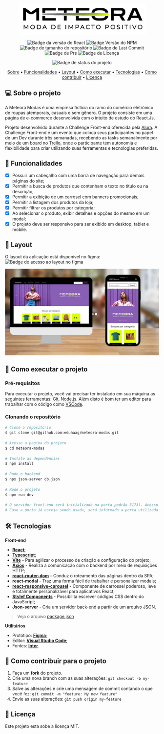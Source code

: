 <div align="center">
  
  ![](src/assets/site/logo2.png)
  
</div>
<div align="center">

![Badge da versão do React](https://img.shields.io/badge/React-v18.2.0-blue?logo=react&color=2ccce4)
![Badge Versão do NPM](https://img.shields.io/badge/NPM-v9.8.1-dark_green)
![Badge de tamanho do repositório](https://img.shields.io/github/repo-size/eduhaag/meteora-modas)
![Badge de Last Commit](https://img.shields.io/github/last-commit/eduhaag/meteora-modas?color=orange)
![Badge de Prs](https://img.shields.io/badge/PRs-Welcome-yellow)
![Badge de Licença](https://img.shields.io/badge/licence-MIT-green)

![Badge de status do projeto](https://img.shields.io/badge/PROJETO%20CONCLU%C3%8DDO-darkGreen)

 <a href="#-sobre-o-projeto">Sobre</a> •
  <a href="#-funcionalidades">Funcionalidades</a> •
 <a href="#-layout">Layout</a> • 
 <a href="#-como-executar-o-projeto">Como executar</a> • 
 <a href="#-tecnologias">Tecnologias</a> • 
 <a href="#-como-contribuir-para-o-projeto">Como contribuir</a> • 
 <a href="#-licença">Licença</a>
  
</div>

## 💻 Sobre o projeto
A Meteora Modas é uma empresa fictícia do ramo do comércio eletrônico de roupas atemporais, casuais e sem gênero. O projeto consiste em uma página de e-commerce desenvolvida com o intuito de estudo do React.Js.

Projeto desenvolvido durante a Challenge Front-end oferecida pela [Alura](https://alura.com.br). A Challenge Front-end é um evento que coloca seus participantes no papel de um Dev durante três semanadas, recebendo as tasks semanalmente por meio de um board no [Trello](https://trello.com), onde o participante tem autonomia e flexibilidade para criar utilizando suas ferramentas e tecnologias preferidas.

## 🧰 Funcionalidades
- [x] Possuir um cabeçalho com uma barra de navegação para demais páginas do site;
- [x] Permitir a busca de produtos que contenham o texto no titulo ou na descrição;
- [x] Permitir a exibição de um carrosel com banners promocionais;
- [x] Permitir a listagem dos produtos da loja;
- [x] Permitir filtrar os produtos por categoria;
- [x] Ao selecionar o produto, exibir detalhes e opções do mesmo em um modal;
- [x] O projeto deve ser responsivo para ser exibido em desktop, tablet e mobile.

## 🎨 Layout
O layout da aplicação está disponível no figma:<br />
![Badge de acesso ao layout no figma](https://img.shields.io/badge/Acessar_layout-Figma-green?link=https%3A%2F%2Fwww.figma.com%2Ffile%2FTIOVepSv2kcG8WkogxENpo%2FChallenge-Front-end-%257C-Loja-Meteora%3Ftype%3Ddesign%26node-id%3D2386%253A2430%26mode%3Ddesign%26t%3DgysvLCCaHJ3MLnn6-1
)


![](public/meteora.jpg)

## 🚀 Como executar o projeto
### Pré-requisitos
Para executar o projeto, você vai precisar ter instalado em sua máquina as seguintes ferramentas: [Git](https://git-scm.com), [Node.js](https://nodejs.org/en/). Além disto é bom ter um editor para trabalhar com o código como [VSCode](https://code.visualstudio.com/).

### Clonando o repositório
```bash
# Clone o repositório
$ git clone git@github.com:eduhaag/meteora-modas.git

# Acesse a página do projeto
$ cd meteora-modas

# Instale as dependências
$ npm install

# Rode o backend
$ npx json-server db.json

# Rode o projeto
$ npm run dev

# O servidor front-end será inicializado na porta padrão 5173). Acesso http://localhost:5173. 
# Caso a porta já esteja sendo usada, será informado a porta utilizada na saida do terminal.
```

## 🛠️ Tecnologias
**Front-end**
- **[React](https://react.dev/)**;
- **[Typescript](https://www.typescriptlang.org/)**;
- **[Vite](https://vitejs.dev/)** - Para agilizar o processo de criação e configuração do projeto;
- **[Axios](https://axios-http.com/)** - Realiza a comunicação com o backend por meio de requisições HTTP;
- **[react-router-dom](https://reactrouter.com/)** - Conduz o roteamento das páginas dentro da SPA;
- **[react-modal](https://github.com/reactjs/react-modal)** - Traz uma forma fácil de trabalhar e personalizar modais;
- **[react-responsive-carousel](https://github.com/leandrowd/react-responsive-carousel)** - Componente de carrossel poderoso, leve e totalmente personalizável para aplicativos React;
- **[Stylef Components](https://styled-components.com/)** - Possibilita escrever códigos CSS dentro do JavaScript;
- **[Json-server](https://github.com/typicode/json-server)** - Cria um servidor back-end a partir de um arquivo JSON.
> Veja o arquivo [package.json](https://github.com/eduhaag/Memoteca/package.json)


**Utilitários**
- Protótipo: **[Figma](https://www.figma.com/file/TIOVepSv2kcG8WkogxENpo/Challenge-Front-end-%7C-Loja-Meteora?type=design&node-id=2386%3A2430&mode=design&t=o7fn4NhVVRcqQ3Xp-1)**;
- Editor:  **[Visual Studio Code](https://code.visualstudio.com/)**;
- Fontes: **[Inter](https://fonts.google.com/specimen/Inter)**.

## 💪 Como contribuir para o projeto
1. Faça um **fork** do projeto.
2. Crie uma nova branch com as suas alterações: `git checkout -b my-feature`
3. Salve as alterações e crie uma mensagem de commit contando o que você fez: `git commit -m "feature: My new feature"`
4. Envie as suas alterações: `git push origin my-feature`

## 📝 Licença
Este projeto esta sobe a licença MIT.
